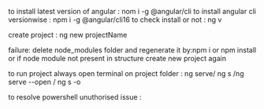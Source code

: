 to install latest version of angular  : nom i -g @angular/cli
to install angular cli versionwise : npm i -g @angular/cli16
to check install or not : ng v

create project : ng new projectName

failure: delete node_modules folder and regenerate it by:npm i or npm install
or if node module not present in structure create new project again

to run project always open terminal on project folder : ng serve/ ng s /ng serve
--open / ng s -o

to resolve powershell unuthorised issue :